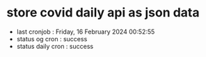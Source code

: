 # store covid daily api as json data

- last cronjob : Friday, 16 February 2024 00:52:55
- status og cron : success
- status daily cron : success
      
      
